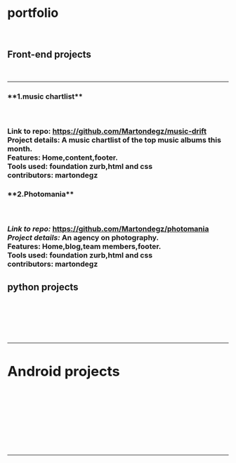 **<h1>portfolio</h1>**<br />


**<h2>Front-end projects</h2>**<br />
<hr />


<h3>**1.music chartlist**<h3><br />

**Link to repo:**  https://github.com/Martondegz/music-drift<br />
**Project details:** A music chartlist of the top music albums this month.<br />
**Features:**  Home,content,footer.<br />
**Tools used:**  foundation zurb,html and css<br />
**contributors:**  martondegz



<h3>**2.Photomania**<h3><br />

*Link to repo:*  https://github.com/Martondegz/photomania<br />
*Project details:*  An agency on photography.<br />
**Features:**  Home,blog,team members,footer.<br />
**Tools used:** foundation zurb,html and css<br />
**contributors:**  martondegz



**<h2>python projects<h2>**<br />
<hr />

**<h2> Android projects<h2>**<br />
<hr />
